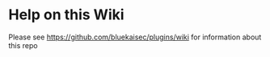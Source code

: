 # Help on this Wiki
Please see https://github.com/bluekaisec/plugins/wiki for information about this repo
